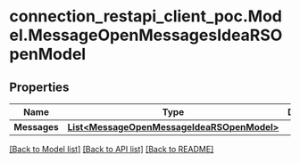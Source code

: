 # connection_restapi_client_poc.Model.MessageOpenMessagesIdeaRSOpenModel

## Properties

Name | Type | Description | Notes
------------ | ------------- | ------------- | -------------
**Messages** | [**List&lt;MessageOpenMessageIdeaRSOpenModel&gt;**](MessageOpenMessageIdeaRSOpenModel.md) |  | [optional] 

[[Back to Model list]](../README.md#documentation-for-models) [[Back to API list]](../README.md#documentation-for-api-endpoints) [[Back to README]](../README.md)

